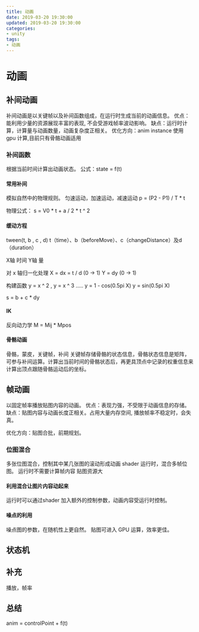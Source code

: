 ```yaml
---
title: 动画
date: 2019-03-20 19:30:00
updated: 2019-03-20 19:30:00
categories:
- unity
tags:
- 动画
---
```


# 动画

## 补间动画
补间动画是以关键帧以及补间函数组成，在运行时生成当前的动画信息。
优点：能利用少量的资源展现丰富的表现, 不会受游戏帧率波动影响。
缺点：运行时计算，计算量与动画数量，动画复杂度正相关。
优化方向：anim instance 使用 gpu 计算,目前只有骨骼动画适用

### 补间函数
根据当前时间计算出动画状态。
公式：state = f(t)

#### 常用补间
模拟自然中的物理规则。
匀速运动，加速运动，减速运动
p = (P2 - P1) / T * t

物理公式：
s = V0 * t +  a / 2 * t ^ 2

#### 缓动方程
tween(t, b , c , d)
t（time）、b（beforeMove）、c（changeDistance）及d（duration）

X轴 时间
Y轴 量

对 x 轴归一化处理
X = dx = t / d (0 -> 1)
Y = dy (0 -> 1)

构建函数 y = x ^ 2 , y = x ^ 3 .....
y = 1 - cos(0.5pi X)
y = sin(0.5pi X)

s = b + c * dy

#### IK
反向动力学
M = Mij * Mpos

#### 骨骼动画
骨骼，蒙皮，关键帧，补间
关键帧存储骨骼的状态信息，骨骼状态信息是矩阵，可参与补间运算。计算出当前时间的骨骼状态后，再更具顶点中记录的权重信息来计算出顶点跟随骨骼运动后的坐标。

## 帧动画
以固定帧率播放贴图内容的动画。
优点：表现力强，不受限于动画信息的存储。
缺点：贴图内容与动画长度正相关。占用大量内存空间, 播放帧率不稳定时，会失真。

优化方向：贴图合批，前期规划。

### 位图混合
多张位图混合，控制其中某几张图的滚动形成动画
shader 运行时，混合多帧位图。
运行时不需要计算帧内容
贴图资源大

#### 利用混合让图片内容动起来
运行时可以通过shader 加入额外的控制参数，动画内容受运行时控制。

#### 噪点的利用
噪点图的参数，在随机性上更自然。 贴图可进入 GPU 运算，效率更佳。

## 状态机

## 补充
播放，帧率

## 总结

anim = controlPoint + f(t)
